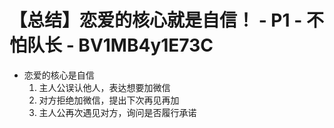 # 【总结】恋爱的核心就是自信！ - P1 - 不怕队长 - BV1MB4y1E73C

-   恋爱的核心是自信
    1.  主人公误认他人，表达想要加微信
    2.  对方拒绝加微信，提出下次再见再加
    3.  主人公再次遇见对方，询问是否履行承诺